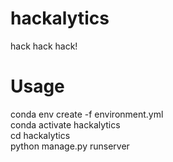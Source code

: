 # hackalytics
hack hack hack!

# Usage
conda env create -f environment.yml  
conda activate hackalytics  
cd hackalytics  
python manage.py runserver  
